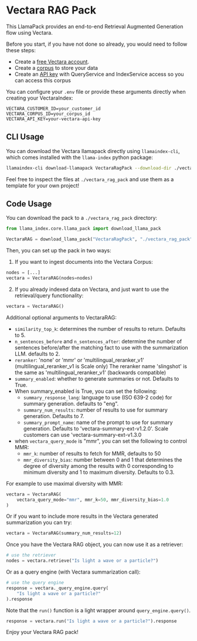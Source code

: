 # Vectara RAG Pack

This LlamaPack provides an end-to-end Retrieval Augmented Generation flow using Vectara.

Before you start, if you have not done so already, you would need to follow these steps:

- Create a [free Vectara account](https://vectara.com/integrations/llamaindex).
- Create a [corpus](https://docs.vectara.com/docs/console-ui/creating-a-corpus) to store your data
- Create an [API key](https://docs.vectara.com/docs/common-use-cases/app-authn-authz/api-keys) with QueryService and IndexService access so you can access this corpus

You can configure your `.env` file or provide these arguments directly when creating your VectaraIndex:

```
VECTARA_CUSTOMER_ID=your_customer_id
VECTARA_CORPUS_ID=your_corpus_id
VECTARA_API_KEY=your-vectara-api-key
```

## CLI Usage

You can download the Vectara llamapack directly using `llamaindex-cli`, which comes installed with the `llama-index` python package:

```bash
llamaindex-cli download-llamapack VectaraRagPack --download-dir ./vectara_rag_pack
```

Feel free to inspect the files at `./vectara_rag_pack` and use them as a template for your own project!

## Code Usage

You can download the pack to a `./vectara_rag_pack` directory:

```python
from llama_index.core.llama_pack import download_llama_pack

VectaraRAG = download_llama_pack("VectaraRagPack", "./vectara_rag_pack")
```

Then, you can set up the pack in two ways:

1. If you want to ingest documents into the Vectara Corpus:

```python
nodes = [...]
vectara = VectaraRAG(nodes=nodes)
```

2. If you already indexed data on Vectara, and just want to use the retrieval/query functionality:

```python
vectara = VectaraRAG()
```

Additional optional arguments to VectaraRAG:

- `similarity_top_k`: determines the number of results to return. Defaults to 5.
- `n_sentences_before` and `n_sentences_after`: determine the number of sentences before/after the
  matching fact to use with the summarization LLM. defaults to 2.
- `reranker`: 'none' or 'mmr' or 'multilingual_reranker_v1' (multilingual_reranker_v1 is Scale only)
  The reranker name 'slingshot' is the same as 'multilingual_reranker_v1' (backwards compatible)
- `summary_enabled`: whether to generate summaries or not. Defaults to True.
- When summary_enabled is True, you can set the following:
  - `summary_response_lang`: language to use (ISO 639-2 code) for summary generation. defaults to "eng".
  - `summary_num_results`: number of results to use for summary generation. Defaults to 7.
  - `summary_prompt_name`: name of the prompt to use for summary generation.
    Defaults to 'vectara-summary-ext-v1.2.0'.
    Scale customers can use 'vectara-summary-ext-v1.3.0
- when `vectara_query_mode` is "mmr", you can set the following to control MMR:
  - `mmr_k`: number of results to fetch for MMR, defaults to 50
  - `mmr_diversity_bias`: number between 0 and 1 that determines the degree
    of diversity among the results with 0 corresponding
    to minimum diversity and 1 to maximum diversity. Defaults to 0.3.

For example to use maximal diversity with MMR:

```python
vectara = VectaraRAG(
    vectara_query_mode="mmr", mmr_k=50, mmr_diversity_bias=1.0
)
```

Or if you want to include more results in the Vectara generated summarization you can try:

```python
vectara = VectaraRAG(summary_num_results=12)
```

Once you have the Vectara RAG object, you can now use it as a retriever:

```python
# use the retriever
nodes = vectara.retrieve("Is light a wave or a particle?")
```

Or as a query engine (with Vectara summarization call):

```python
# use the query engine
response = vectara._query_engine.query(
    "Is light a wave or a particle?"
).response
```

Note that the `run()` function is a light wrapper around `query_engine.query()`.

```python
response = vectara.run("Is light a wave or a particle?").response
```

Enjoy your Vectara RAG pack!
